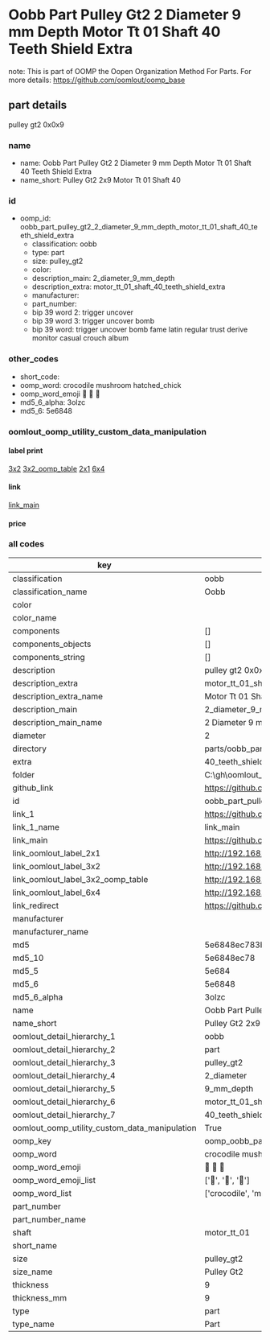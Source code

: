 # Oobb Part Pulley Gt2 2 Diameter 9 mm Depth Motor Tt 01 Shaft 40 Teeth Shield Extra  

note: This is part of OOMP the Oopen Organization Method For Parts. For more details: https://github.com/oomlout/oomp_base

##  part details
  



pulley gt2 0x0x9



### name
* name: Oobb Part Pulley Gt2 2 Diameter 9 mm Depth Motor Tt 01 Shaft 40 Teeth Shield Extra
* name_short: Pulley Gt2 2x9 Motor Tt 01 Shaft 40
### id
* oomp_id: oobb_part_pulley_gt2_2_diameter_9_mm_depth_motor_tt_01_shaft_40_teeth_shield_extra
  * classification: oobb
  * type: part
  * size: pulley_gt2
  * color: 
  * description_main: 2_diameter_9_mm_depth
  * description_extra: motor_tt_01_shaft_40_teeth_shield_extra
  * manufacturer: 
  * part_number: 
  * bip 39 word 2: trigger uncover
  * bip 39 word 3: trigger uncover bomb
  * bip 39 word: trigger uncover bomb fame latin regular trust derive monitor casual crouch album

### other_codes
* short_code: 
* oomp_word: crocodile mushroom hatched_chick
* oomp_word_emoji :crocodile: :mushroom: :hatched_chick:
* md5_6_alpha: 3olzc
* md5_6: 5e6848






### oomlout_oomp_utility_custom_data_manipulation
#### label print
[3x2](http://192.168.1.245:1112/?label=oomp%203olzc)
[3x2_oomp_table](http://192.168.1.108:1112/?label=oomp%203olzc)
[2x1](http://192.168.1.242:1112/?label=oomp%203olzc)
[6x4](http://192.168.1.55:1112/?label=oomp%203olzc)    

#### link

[link_main](https://github.com/oomlout/oomlout_oobb_version_4_generated_parts/tree/main/navigation_oomp/oobb/part/pulley_gt2/2_diameter_9_mm_depth/motor_tt_01_shaft_40_teeth_shield_extra/part)                              

#### price







### all codes 
| key | value |  
| --- | --- |  
| classification | oobb |  
| classification_name | Oobb |  
| color |  |  
| color_name |  |  
| components | [] |  
| components_objects | [] |  
| components_string | [] |  
| description | pulley gt2 0x0x9 |  
| description_extra | motor_tt_01_shaft_40_teeth_shield_extra |  
| description_extra_name | Motor Tt 01 Shaft 40 Teeth Shield Extra |  
| description_main | 2_diameter_9_mm_depth |  
| description_main_name | 2 Diameter 9 mm Depth |  
| diameter | 2 |  
| directory | parts/oobb_part_pulley_gt2_2_diameter_9_mm_depth_motor_tt_01_shaft_40_teeth_shield_extra |  
| extra | 40_teeth_shield |  
| folder | C:\gh\oomlout_oobb_version_4_generated_parts\parts\oobb_part_pulley_gt2_2_diameter_9_mm_depth_motor_tt_01_shaft_40_teeth_shield_extra |  
| github_link | https://github.com/oomlout/oomlout_oomp_part_src/tree/main/parts/oobb_part_pulley_gt2_2_diameter_9_mm_depth_motor_tt_01_shaft_40_teeth_shield_extra |  
| id | oobb_part_pulley_gt2_2_diameter_9_mm_depth_motor_tt_01_shaft_40_teeth_shield_extra |  
| link_1 | https://github.com/oomlout/oomlout_oobb_version_4_generated_parts/tree/main/navigation_oomp/oobb/part/pulley_gt2/2_diameter_9_mm_depth/motor_tt_01_shaft_40_teeth_shield_extra/part |  
| link_1_name | link_main |  
| link_main | https://github.com/oomlout/oomlout_oobb_version_4_generated_parts/tree/main/navigation_oomp/oobb/part/pulley_gt2/2_diameter_9_mm_depth/motor_tt_01_shaft_40_teeth_shield_extra/part |  
| link_oomlout_label_2x1 | http://192.168.1.242:1112/?label=oomp%203olzc |  
| link_oomlout_label_3x2 | http://192.168.1.245:1112/?label=oomp%203olzc |  
| link_oomlout_label_3x2_oomp_table | http://192.168.1.108:1112/?label=oomp%203olzc |  
| link_oomlout_label_6x4 | http://192.168.1.55:1112/?label=oomp%203olzc |  
| link_redirect | https://github.com/oomlout/oomlout_oobb_version_4_generated_parts/tree/main/parts/oobb_pulley_gt2_02_09_ex_40_teeth_shield_sh_motor_tt_01 |  
| manufacturer |  |  
| manufacturer_name |  |  
| md5 | 5e6848ec783b7d36d33eb526327b2f44 |  
| md5_10 | 5e6848ec78 |  
| md5_5 | 5e684 |  
| md5_6 | 5e6848 |  
| md5_6_alpha | 3olzc |  
| name | Oobb Part Pulley Gt2 2 Diameter 9 mm Depth Motor Tt 01 Shaft 40 Teeth Shield Extra |  
| name_short | Pulley Gt2 2x9 Motor Tt 01 Shaft 40 |  
| oomlout_detail_hierarchy_1 | oobb |  
| oomlout_detail_hierarchy_2 | part |  
| oomlout_detail_hierarchy_3 | pulley_gt2 |  
| oomlout_detail_hierarchy_4 | 2_diameter |  
| oomlout_detail_hierarchy_5 | 9_mm_depth |  
| oomlout_detail_hierarchy_6 | motor_tt_01_shaft |  
| oomlout_detail_hierarchy_7 | 40_teeth_shield_extra |  
| oomlout_oomp_utility_custom_data_manipulation | True |  
| oomp_key | oomp_oobb_part_pulley_gt2_2_diameter_9_mm_depth_motor_tt_01_shaft_40_teeth_shield_extra |  
| oomp_word | crocodile mushroom hatched_chick |  
| oomp_word_emoji | :crocodile: :mushroom: :hatched_chick: |  
| oomp_word_emoji_list | [':crocodile:', ':mushroom:', ':hatched_chick:'] |  
| oomp_word_list | ['crocodile', 'mushroom', 'hatched_chick'] |  
| part_number |  |  
| part_number_name |  |  
| shaft | motor_tt_01 |  
| short_name |  |  
| size | pulley_gt2 |  
| size_name | Pulley Gt2 |  
| thickness | 9 |  
| thickness_mm | 9 |  
| type | part |  
| type_name | Part |  
